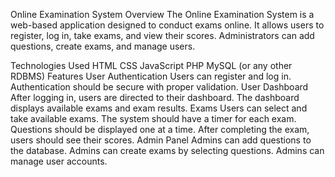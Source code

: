 Online Examination System
Overview
The Online Examination System is a web-based application designed to conduct exams online. It allows users to register, log in, take exams, and view their scores. Administrators can add questions, create exams, and manage users.

Technologies Used
HTML
CSS
JavaScript
PHP
MySQL (or any other RDBMS)
Features
User Authentication
Users can register and log in.
Authentication should be secure with proper validation.
User Dashboard
After logging in, users are directed to their dashboard.
The dashboard displays available exams and exam results.
Exams
Users can select and take available exams.
The system should have a timer for each exam.
Questions should be displayed one at a time.
After completing the exam, users should see their scores.
Admin Panel
Admins can add questions to the database.
Admins can create exams by selecting questions.
Admins can manage user accounts.
